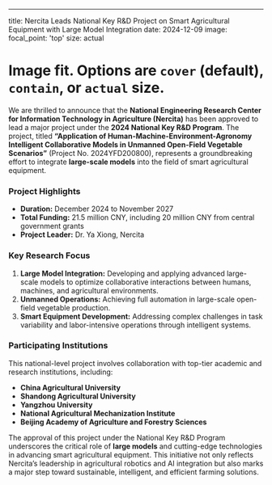 ---
title: Nercita Leads National Key R&D Project on Smart Agricultural Equipment with Large Model Integration
date: 2024-12-09
image:
  focal_point: 'top'
  size: actual
  #  Image fit. Options are `cover` (default), `contain`, or `actual` size.


We are thrilled to announce that the **National Engineering Research Center for Information Technology in Agriculture (Nercita)** has been approved to lead a major project under the **2024 National Key R&D Program**. The project, titled **“Application of Human-Machine-Environment-Agronomy Intelligent Collaborative Models in Unmanned Open-Field Vegetable Scenarios”** (Project No. 2024YFD200800), represents a groundbreaking effort to integrate **large-scale models** into the field of smart agricultural equipment.

<!--more-->

### Project Highlights
- **Duration:** December 2024 to November 2027  
- **Total Funding:** 21.5 million CNY, including 20 million CNY from central government grants  
- **Project Leader:** Dr. Ya Xiong, Nercita  

### Key Research Focus
1. **Large Model Integration:** Developing and applying advanced large-scale models to optimize collaborative interactions between humans, machines, and agricultural environments.  
2. **Unmanned Operations:** Achieving full automation in large-scale open-field vegetable production.  
3. **Smart Equipment Development:** Addressing complex challenges in task variability and labor-intensive operations through intelligent systems.  

### Participating Institutions
This national-level project involves collaboration with top-tier academic and research institutions, including:  
- **China Agricultural University**  
- **Shandong Agricultural University**  
- **Yangzhou University**  
- **National Agricultural Mechanization Institute**  
- **Beijing Academy of Agriculture and Forestry Sciences**  

The approval of this project under the National Key R&D Program underscores the critical role of **large models** and cutting-edge technologies in advancing smart agricultural equipment. This initiative not only reflects Nercita’s leadership in agricultural robotics and AI integration but also marks a major step toward sustainable, intelligent, and efficient farming solutions.



